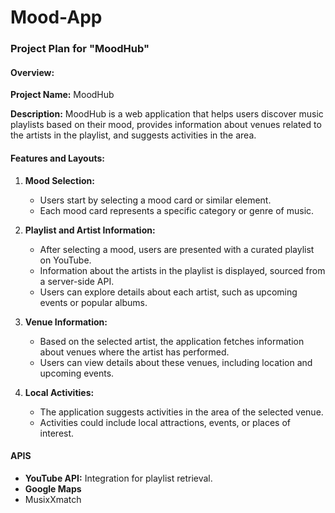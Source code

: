 # Mood-App

### Project Plan for "MoodHub"

#### Overview:

**Project Name:** MoodHub

**Description:** MoodHub is a web application that helps users discover music playlists based on their mood, provides information about venues related to the artists in the playlist, and suggests activities in the area.

#### Features and Layouts:

1. **Mood Selection:**
   - Users start by selecting a mood card or similar element.
   - Each mood card represents a specific category or genre of music.

2. **Playlist and Artist Information:**
   - After selecting a mood, users are presented with a curated playlist on YouTube.
   - Information about the artists in the playlist is displayed, sourced from a server-side API.
   - Users can explore details about each artist, such as upcoming events or popular albums.

3. **Venue Information:**
   - Based on the selected artist, the application fetches information about venues where the artist has performed.
   - Users can view details about these venues, including location and upcoming events.

4. **Local Activities:**
   - The application suggests activities in the area of the selected venue.
   - Activities could include local attractions, events, or places of interest.

#### APIS

- **YouTube API:** Integration for playlist retrieval.
- **Google Maps** 
- MusixXmatch
